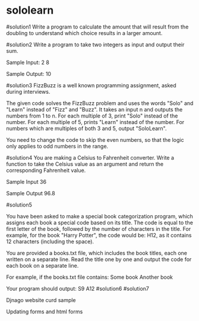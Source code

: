 # sololearn

#solution1
Write a program to calculate the amount that will result from the doubling to understand which choice results in a larger amount.

#solution2
Write a program to take two integers as input and output their sum. 

Sample Input:
2 
8

Sample Output: 
10


#solution3
FizzBuzz is a well known programming assignment, asked during interviews.

The given code solves the FizzBuzz problem and uses the words "Solo" and "Learn" instead of "Fizz" and "Buzz". 
It takes an input n and outputs the numbers from 1 to n.
For each multiple of 3, print "Solo" instead of the number. 
For each multiple of 5, prints "Learn" instead of the number. 
For numbers which are multiples of both 3 and 5, output "SoloLearn". 

You need to change the code to skip the even numbers, so that the logic only applies to odd numbers in the range.


#solution4
You are making a Celsius to Fahrenheit converter. 
Write a function to take the Celsius value as an argument and return the corresponding Fahrenheit value.

Sample Input
36

Sample Output 
96.8


#solution5

You have been asked to make a special book categorization program, which assigns each book a special code based on its title.
The code is equal to the first letter of the book, followed by the number of characters in the title.
For example, for the book "Harry Potter", the code would be: H12, as it contains 12 characters (including the space).

You are provided a books.txt file, which includes the book titles, each one written on a separate line.
Read the title one by one and output the code for each book on a separate line.
 
For example, if the books.txt file contains:
Some book
Another book

Your program should output:
S9
A12
#solution6
#solution7





Djnago website curd sample


Updating  forms and html forms 

